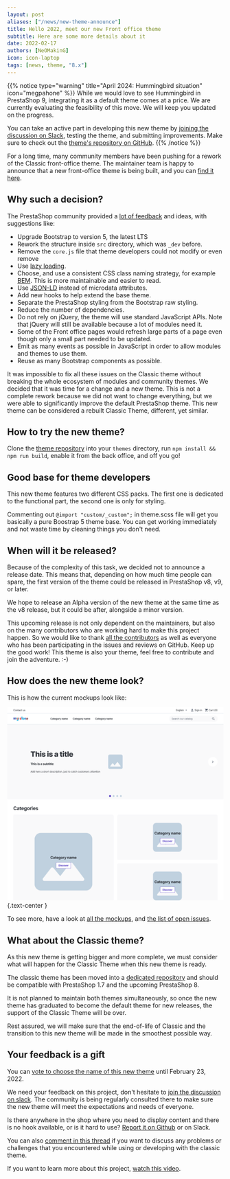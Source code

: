 ```yaml
---
layout: post
aliases: ["/news/new-theme-announce"]
title: Hello 2022, meet our new Front office theme
subtitle: Here are some more details about it
date: 2022-02-17
authors: [NeOMakinG]
icon: icon-laptop
tags: [news, theme, "8.x"]
---
```


{{% notice type="warning" title="April 2024: Hummingbird situation" icon="megpahone" %}}
While we would love to see Hummingbird in PrestaShop 9, integrating it as a default theme comes at a price. We are currently evaluating the feasibility of this move. We will keep you updated on the progress.

You can take an active part in developing this new theme by [joining the discussion on Slack](https://www.prestashop-project.org/slack/), testing the theme, and submitting improvements. Make sure to check out the [theme's repository on GitHub](https://github.com/PrestaShop/hummingbird).
{{% /notice %}}

For a long time, many community members have been pushing for a rework of the Classic front-office theme. The maintainer team is happy to announce that a new front-office theme is being built, and you can [find it here](https://github.com/PrestaShop/theme-refacto).

## Why such a decision?

The PrestaShop community provided a [lot of feedback](https://github.com/PrestaShop/PrestaShop/issues/14533) and ideas, with suggestions like:

- Upgrade Bootstrap to version 5, the latest LTS
- Rework the structure inside  `src`  directory, which was `_dev` before.
- Remove the `core.js` file that theme developers could not modify or even remove
- Use [lazy loading](https://en.wikipedia.org/wiki/Lazy_loading).
- Choose, and use a consistent CSS class naming strategy, for example [BEM](https://github.com/getbem/getbem.com/). This is more maintainable and easier to read.
- Use [JSON-LD](https://en.wikipedia.org/wiki/JSON-LD) instead of microdata attributes.
- Add new hooks to help extend the base theme.
- Separate the PrestaShop styling from the Bootstrap raw styling.
- Reduce the number of dependencies.
- Do not rely on jQuery, the theme will use standard JavaScript APIs. Note that jQuery will still be available because a lot of modules need it.
- Some of the Front office pages would refresh large parts of a page even though only a small part needed to be updated.
- Emit as many events as possible in JavaScript in order to allow modules and themes to use them.
- Reuse as many Bootstrap components as possible.

It was impossible to fix all these issues on the Classic theme without breaking the whole ecosystem of modules and community themes. We decided that it was time for a change and a new theme. This is not a complete rework because we did not want to change everything, but we were able to significantly improve the default PrestaShop theme. This new theme can be considered a rebuilt Classic Theme, different, yet similar.

## How to try the new theme? 

Clone the [theme repository](https://github.com/PrestaShop/theme-refacto) into your `themes` directory, run `npm install && npm run build`, enable it from the back office, and off you go!

## Good base for theme developers

This new theme features two different CSS packs. The first one is dedicated to the functional part, the second one is only for styling.

Commenting out `@import "custom/_custom";` in theme.scss file will get you basically a pure Boostrap 5 theme base. You can get working immediately and not waste time by cleaning things you don't need.

## When will it be released?

Because of the complexity of this task, we decided not to announce a release date. This means that, depending on how much time people can spare, the first version of the theme could be released in PrestaShop v8, v9, or later.

We hope to release an Alpha version of the new theme at the same time as the v8 release, but it could be after, alongside a minor version.

This upcoming release is not only dependent on the maintainers, but also on the many contributors who are working hard to make this project happen. So we would like to thank [all the contributors](https://github.com/PrestaShop/theme-refacto/graphs/contributors) as well as everyone who has been participating in the issues and reviews on GitHub. Keep up the good work! This theme is also your theme, feel free to contribute and join the adventure. :-)

## How does the new theme look?

This is how the current mockups look like:

![New theme mockup](/assets/images/2022/02/new-theme-mockup.png)
{.text-center }

To see more, have a look at [all the mockups](https://www.figma.com/file/LfVl5leeSKcVUhSaYwhbtM/New-Theme), and [the list of open issues](https://github.com/PrestaShop/theme-refacto/issues).

## What about the Classic theme?

As this new theme is getting bigger and more complete, we must consider what will happen for the Classic Theme when this new theme is ready.

The classic theme has been moved into a [dedicated repository](https://github.com/PrestaShop/classic-theme) and should be compatible with PrestaShop 1.7 and the upcoming PrestaShop 8.

It is not planned to maintain both themes simultaneously, so once the new theme has graduated to become the default theme for new releases, the support of the Classic Theme will be over.

Rest assured, we will make sure that the end-of-life of Classic and the transition to this new theme will be made in the smoothest possible way.

## Your feedback is a gift

You can [vote to choose the name of this new theme](https://framaforms.org/vote-for-the-new-theme-name-1644576025) until February 23, 2022.

We need your feedback on this project, don't hesitate to [join the discussion on slack](https://www.prestashop-project.org/slack/). The community is being regularly consulted there to make sure the new theme will meet the expectations and needs of everyone.

Is there anywhere in the shop where you need to display content and there is no hook available, or is it hard to use? [Report it on Github](https://github.com/PrestaShop/PrestaShop/issues) or on Slack.

You can also [comment in this thread](https://github.com/PrestaShop/theme-refacto/issues/2) if you want to discuss any problems or challenges that you encountered while using or developing with the classic theme.

If you want to learn more about this project, [watch this video](https://youtu.be/MrLdVbTtxjE?t=192).
